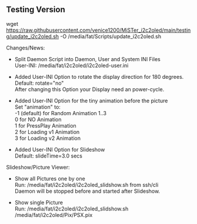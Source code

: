 ## Testing Version  
  
wget https://raw.githubusercontent.com/venice1200/MiSTer_i2c2oled/main/testing/update_i2c2oled.sh -O /media/fat/Scripts/update_i2c2oled.sh  
  
Changes/News:  
* Split Daemon Script into Daemon, User and System INI Files  
  User-INI: /media/fat/i2c2oled/i2c2oled-user.ini  
  
* Added User-INI Option to rotate the display direction for 180 degrees.  
  Default: rotate="no"  
  After changing this Option your Display need an power-cycle.  
  
* Added User-INI Option for the tiny animation before the picture  
  Set "animation" to:  
  -1 (default) for Random Animation 1..3  
  0 for NO Animation  
  1 for PressPlay Animation  
  2 for Loading v1 Animation  
  3 for Loading v2 Animation  
  
* Added User-INI Option for Slideshow  
  Default: slideTime=3.0 secs  
  
  
Slideshow/Picture Viewer:  
* Show all Pictures one by one  
  Run: /media/fat/i2c2oled/i2c2oled_slidshow.sh from ssh/cli  
  Daemon will be stopped before and started after Slideshow.  
  
* Show single Picture  
  Run: /media/fat/i2c2oled/i2c2oled_slidshow.sh /media/fat/i2c2oled/Pix/PSX.pix  

